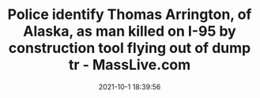 ---
"title": "Police identify Thomas Arrington, of Alaska, as man killed on I-95 by construction tool flying out of dump tr - MassLive.com"
"date": "2021-10-1 18:39:56"
"feed_name": "GOOGLENEWSCONSTRUCTION"
"feed_website": "https://news.google.com/search?q=construction%2Bincident&hl=en-US&gl=US&ceid=US:en"
"feed_rss": "https://news.google.com/rss/search?q=construction%2Bincident&hl=en-US&gl=US&ceid=US:en"
"link": "https://www.masslive.com/police-fire/2021/10/police-identify-thomas-arrington-of-alaska-as-man-killed-on-i-95-by-construction-tool-flying-out-of-dump-truck.html"
"source": "{'href': 'https://www.masslive.com', 'title': 'MassLive.com'}"
"file": "_posts/2021-1-1-34efbb73c75e868932583fa79c98c043eaa52d89.md"
"accident": "0"
"drilling": "0"
"dead": "0"
"injured": "0"
"arrested": "0"
"where": "unknown site"
"causes": "unknown"
"place": "unknown place"
---